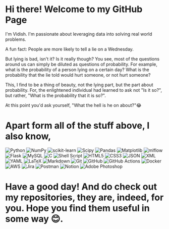 # Hi there! Welcome to my GitHub Page
I'm Vidish. I'm passionate about leveraging data into solving real world problems.

A fun fact: People are more likely to tell a lie on a Wednesday. 

But lying is bad, isn't it? Is it really though? You see, most of the questions around us can simply be diluted as questions of probability. For example, what is the probability of a person lying on a certain day? What is the probability that the lie told would hurt someone, or not hurt someone?

This, I find to be a thing of beauty, not the lying part, but the part about probability. For, the enlightened individual had learned to ask not "Is it so?", but rather, "What is the probability that it is so?".

At this point you'd ask yourself, "What the hell is he on about?"😂

# Apart form all of the stuff above, I also know,
![Python](https://img.shields.io/badge/python-3670A0?style=flat&logo=python&logoColor=ffdd54)
![NumPy](https://img.shields.io/badge/numpy-%23013243.svg?style=flat&logo=numpy&logoColor=white)
![scikit-learn](https://img.shields.io/badge/scikit--learn-%23F7931E.svg?style=flat&logo=scikit-learn&logoColor=white)
![Scipy](https://img.shields.io/badge/SciPy-%230C55A5.svg?style=flat&logo=scipy&logoColor=%white)
![Pandas](https://img.shields.io/badge/pandas-%23150458.svg?style=flat&logo=pandas&logoColor=white)
![Matplotlib](https://img.shields.io/badge/Matplotlib-%23ffffff.svg?style=flat&logo=Matplotlib&logoColor=black)
![mlflow](https://img.shields.io/badge/mlflow-%23d9ead3.svg?style=flat&logo=numpy&logoColor=blue)
![Flask](https://img.shields.io/badge/flask-%23000.svg?style=flat&logo=flask&logoColor=white)
![MySQL](https://img.shields.io/badge/mysql-4479A1.svg?style=flat&logo=mysql&logoColor=white)
![C](https://img.shields.io/badge/c-%2300599C.svg?style=flat&logo=c&logoColor=white)
![Shell Script](https://img.shields.io/badge/shell_script-%23121011.svg?style=flat&logo=gnu-bash&logoColor=white)
![HTML5](https://img.shields.io/badge/html5-%23E34F26.svg?style=flat&logo=html5&logoColor=white)
![CSS3](https://img.shields.io/badge/css3-%231572B6.svg?style=flat&logo=css3&logoColor=white)
![JSON](https://img.shields.io/badge/json-%23ffffff.svg?style=flat&logo=json&logoColor=000000)
![XML](https://img.shields.io/badge/xml-%23ffffff.svg?style=flat&logo=xml&logoColor=e00000)
![YAML](https://img.shields.io/badge/yaml-%23ffffff.svg?style=flat&logo=yaml&logoColor=151515)
![LaTeX](https://img.shields.io/badge/latex-%23008080.svg?style=flat&logo=latex&logoColor=white)
![Markdown](https://img.shields.io/badge/markdown-%23000000.svg?style=flat&logo=markdown&logoColor=white) 
![Git](https://img.shields.io/badge/git-%23F05033.svg?style=flat&logo=git&logoColor=white)
![GitHub](https://img.shields.io/badge/github-%23121011.svg?style=flat&logo=github&logoColor=white)
![GitHub Actions](https://img.shields.io/badge/github%20actions-%232671E5.svg?style=flat&logo=githubactions&logoColor=white)
![Docker](https://img.shields.io/badge/docker-%230db7ed.svg?style=flat&logo=docker&logoColor=white)
![AWS](https://img.shields.io/badge/AWS-%23FF9900.svg?style=flat&logo=amazon-aws&logoColor=white)
![Jira](https://img.shields.io/badge/jira-%230A0FFF.svg?style=flat&logo=jira&logoColor=white)
![Postman](https://img.shields.io/badge/Postman-FF6C37?style=flat&logo=postman&logoColor=white)
![Notion](https://img.shields.io/badge/Notion-%23000000.svg?style=flat&logo=notion&logoColor=white)
![Adobe Photoshop](https://img.shields.io/badge/adobe%20photoshop-%2331A8FF.svg?style=flat&logo=adobe%20photoshop&logoColor=white)

# Have a good day! And do check out my repositories, they are, indeed, for you. Hope you find them useful in some way 😊.
